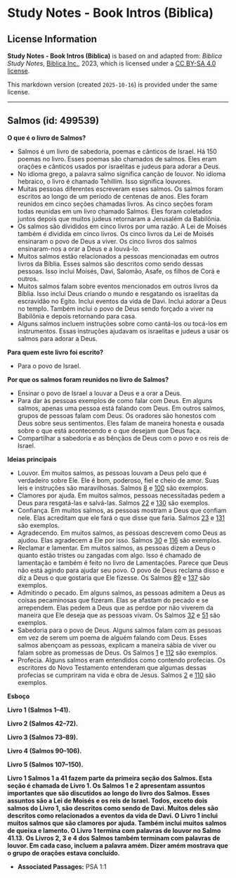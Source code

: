 # Study Notes - Book Intros (Biblica)

## License Information

**Study Notes - Book Intros (Biblica)** is based on and adapted from: _Biblica Study Notes_, [Biblica Inc.](https://www.biblica.com/), 2023, which is licensed under a [CC BY-SA 4.0 license](https://creativecommons.org/licenses/by-sa/4.0/legalcode.en).

This markdown version (created `2025-10-16`) is provided under the same license.



--------------------------------

## Salmos (id: 499539)

**O que é o livro de Salmos?**

* Salmos é um livro de sabedoria, poemas e cânticos de Israel. Há 150 poemas no livro. Esses poemas são chamados de salmos. Eles eram orações e cânticos usados por israelitas e judeus para adorar a Deus.
* No idioma grego, a palavra salmo significa canção de louvor. No idioma hebraico, o livro é chamado Tehillim. Isso significa louvores.
* Muitas pessoas diferentes escreveram esses salmos. Os salmos foram escritos ao longo de um período de centenas de anos. Eles foram reunidos em cinco seções chamadas livros. As cinco seções foram todas reunidas em um livro chamado Salmos. Eles foram coletados juntos depois que muitos judeus retornaram a Jerusalém da Babilônia.
* Os salmos são divididos em cinco livros por uma razão. A Lei de Moisés também é dividida em cinco livros. Os cinco livros da Lei de Moisés ensinaram o povo de Deus a viver. Os cinco livros dos salmos ensinaram\-nos a orar a Deus e a louvá\-lo.
* Muitos salmos estão relacionados a pessoas mencionadas em outros livros da Bíblia. Esses salmos são descritos como sendo dessas pessoas. Isso inclui Moisés, Davi, Salomão, Asafe, os filhos de Corá e outros.
* Muitos salmos falam sobre eventos mencionados em outros livros da Bíblia. Isso inclui Deus criando o mundo e resgatando os israelitas da escravidão no Egito. Inclui eventos da vida de Davi. Inclui adorar a Deus no templo. Também inclui o povo de Deus sendo forçado a viver na Babilônia e depois retornando para casa.
* Alguns salmos incluem instruções sobre como cantá\-los ou tocá\-los em instrumentos. Essas instruções ajudavam os israelitas e judeus a usar os salmos para adorar a Deus.

**Para quem este livro foi escrito?**

* Para o povo de Israel.

**Por que os salmos foram reunidos no livro de Salmos?**

* Ensinar o povo de Israel a louvar a Deus e a orar a Deus.
* Para dar às pessoas exemplos de como falar com Deus. Em alguns salmos, apenas uma pessoa está falando com Deus. Em outros salmos, grupos de pessoas falam com Deus. Os oradores são honestos com Deus sobre seus sentimentos. Eles falam de maneira honesta e ousada sobre o que está acontecendo e o que desejam que Deus faça.
* Compartilhar a sabedoria e as bênçãos de Deus com o povo e os reis de Israel.

**Ideias principais**

* Louvor. Em muitos salmos, as pessoas louvam a Deus pelo que é verdadeiro sobre Ele. Ele é bom, poderoso, fiel e cheio de amor. Suas leis e instruções são maravilhosas. Salmos [8](https://ref.ly/Ps8:1-Ps8:9) e [100](https://ref.ly/Ps100:1-Ps100:5) são exemplos.
* Clamores por ajuda. Em muitos salmos, pessoas necessitadas pedem a Deus para resgatá\-las e salvá\-las. Salmos [22](https://ref.ly/Ps22:1-Ps22:31) e [130](https://ref.ly/Ps130:1-Ps130:8) são exemplos.
* Confiança. Em muitos salmos, as pessoas mostram a Deus que confiam nele. Elas acreditam que ele fará o que disse que faria. Salmos [23](https://ref.ly/Ps23:1-Ps23:6) e [131](https://ref.ly/Ps131:1-Ps131:3) são exemplos.
* Agradecendo. Em muitos salmos, as pessoas descrevem como Deus as ajudou. Elas agradecem a Ele por isso. Salmos [30](https://ref.ly/Ps30:1-Ps30:12) e [116](https://ref.ly/Ps116:1-Ps116:19) são exemplos.
* Reclamar e lamentar. Em muitos salmos, as pessoas dizem a Deus o quanto estão tristes ou zangadas com algo. Isso é chamado de lamentação e também é feito no livro de Lamentações. Parece que Deus não está agindo para ajudar seu povo. O povo de Deus reclama disso e diz a Deus o que gostaria que Ele fizesse. Os Salmos [89](https://ref.ly/Ps89:1-Ps89:52) e [137](https://ref.ly/Ps137:1-Ps137:9) são exemplos.
* Admitindo o pecado. Em alguns salmos, as pessoas admitem a Deus as coisas pecaminosas que fizeram. Elas se afastam do pecado e se arrependem. Elas pedem a Deus que as perdoe por não viverem da maneira que Ele deseja que as pessoas vivam. Os Salmos [32](https://ref.ly/Ps32:1-Ps32:11) e [51](https://ref.ly/Ps51:1-Ps51:19) são exemplos.
* Sabedoria para o povo de Deus. Alguns salmos falam com as pessoas em vez de serem um poema de alguém falando com Deus. Esses salmos abençoam as pessoas, explicam a maneira sábia de viver ou falam sobre as promessas de Deus. Os Salmos [1](https://ref.ly/Ps1:1-Ps1:6) e [112](https://ref.ly/Ps112:1-Ps112:10) são exemplos.
* Profecia. Alguns salmos eram entendidos como contendo profecias. Os escritores do Novo Testamento entenderam que algumas dessas profecias se cumpriram na vida e obra de Jesus. Salmos [2](https://ref.ly/Ps2:1-Ps2:12) e [110](https://ref.ly/Ps110:1-Ps110:7) são exemplos.

**Esboço**

**Livro 1 (Salmos 1–41\).**

**Livro 2 (Salmos 42–72\).**

**Livro 3 (Salmos 73–89\).**

**Livro 4 (Salmos 90–106\).**

**Livro 5 (Salmos 107–150\).**

**Livro 1 Salmos 1 a 41 fazem parte da primeira seção dos Salmos. Esta seção é chamada de Livro 1\. Os Salmos 1 e 2 apresentam assuntos importantes que são discutidos ao longo do livro dos Salmos. Esses assuntos são a Lei de Moisés e os reis de Israel. Todos, exceto dois salmos do Livro 1, são descritos como sendo de Davi. Muitos deles são descritos como relacionados a eventos da vida de Davi. O Livro 1 inclui muitos salmos que são clamores por ajuda. Também inclui muitos salmos de queixa e lamento. O Livro 1 termina com palavras de louvor no Salmo 41\.13\.** **Os Livros 2, 3 e 4 dos Salmos também terminam com palavras de louvor. Em cada caso, incluem a palavra amém. Dizer amém mostrava que o grupo de orações estava concluído.**

* **Associated Passages:** PSA 1:1

